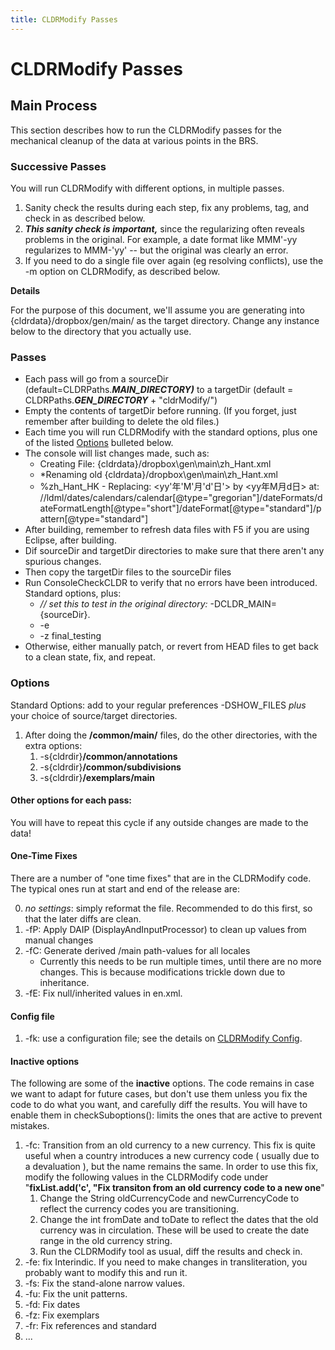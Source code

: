 ```yaml
---
title: CLDRModify Passes
---
```


# CLDRModify Passes

## Main Process

This section describes how to run the CLDRModify passes for the mechanical cleanup of the data at various points in the BRS.

### Successive Passes

You will run CLDRModify with different options, in multiple passes.

   1. Sanity check the results during each step, fix any problems, tag, and check in as described below.  
   1. ***This sanity check is important,*** since the regularizing often reveals problems in the original. For example, a date format like MMM'-yy regularizes to MMM-'yy' \-- but the original was clearly an error.
   1. If you need to do a single file over again (eg resolving conflicts), use the \-m option on CLDRModify, as described below.

**Details**

For the purpose of this document, we'll assume you are generating into {cldrdata}/dropbox/gen/main/ as the target directory. Change any instance below to the directory that you actually use.

### Passes

  * Each pass will go from a sourceDir (default=CLDRPaths.***MAIN\_DIRECTORY)*** to a targetDir (default \= CLDRPaths.***GEN\_DIRECTORY*** \+ "cldrModify/")  
  * Empty the contents of targetDir before running. (If you forget, just remember after building to delete the old files.)
  * Each time you will run CLDRModify with the standard options, plus one of the listed [Options](#options) bulleted below.
  * The console will list changes made, such as:  
     * Creating File: {cldrdata}/dropbox\\gen\\main\\zh\_Hant.xml  
     * \*Renaming old {cldrdata}/dropbox\\gen\\main\\zh\_Hant.xml  
     * %zh\_Hant\_HK    \-    Replacing: \<yy'年'M'月'd'日'\>    by \<yy年M月d日\>     at: //ldml/dates/calendars/calendar\[@type="gregorian"\]/dateFormats/dateFormatLength\[@type="short"\]/dateFormat\[@type="standard"\]/pattern\[@type="standard"\]  
  * After building, remember to refresh data files with F5 if you are using Eclipse, after building.  
  * Dif sourceDir and targetDir directories to make sure that there aren't any spurious changes.  
  * Then copy the targetDir files to the sourceDir files  
  * Run ConsoleCheckCLDR to verify that no errors have been introduced. Standard options, plus:  
    * *// set this to test in the original directory:* \-DCLDR\_MAIN={sourceDir}.  
    * \-e  
    * \-z final\_testing  
  * Otherwise, either manually patch, or revert from HEAD files to get back to a clean state, fix, and repeat.

### Options

Standard Options: add to your regular preferences \-DSHOW\_FILES *plus* your choice of source/target directories.

1. After doing the **/common/main/** files, do the other directories, with the extra options:  
   1. \-s{cldrdir}**/common/annotations**
   1. \-s{cldrdir}**/common/subdivisions** 
   1. \-s{cldrdir}**/exemplars/main**

#### Other options for each pass:  

You will have to repeat this cycle if any outside changes are made to the data\!

#### One-Time Fixes

There are a number of "one time fixes" that are in the CLDRModify code. The typical ones run at start and end of the release are:

0. _no settings_: simply reformat the file. Recommended to do this first, so that the later diffs are clean.
1. \-fP: Apply DAIP (DisplayAndInputProcessor) to clean up values from manual changes
2. \-fC: Generate derived /main path-values for all locales
    * Currently this needs to be run multiple times, until there are no more changes. This is because modifications trickle down due to inheritance.
3. \-fE: Fix null/inherited values in en.xml.

#### Config file
1. \-fk: use a configuration file; see the details on [CLDRModify Config](cldrmodify-using-config-file).

#### Inactive options
The following are some of the **inactive** options. The code remains in case we want to adapt for future cases, but don't use them unless you fix the code to do what you want, and carefully diff the results. You will have to enable them in checkSuboptions(): limits the ones that are active to prevent mistakes.

1. \-fc: Transition from an old currency to a new currency.  This fix is quite useful when a country introduces a new currency code ( usually due to a devaluation ), but the name remains the same.  In order to use this fix, modify the following values in the CLDRModify code under "**fixList.add('c', "Fix transiton from an old currency code to a new one**"
    1. Change the String oldCurrencyCode and newCurrencyCode to reflect the currency codes you are transitioning.  
    2. Change the int fromDate and toDate to reflect the dates that the old currency was in circulation.
These will be used to create the date range in the old currency string.  
      4. Run the CLDRModify tool as usual, diff the results and check in.
2. \-fe: fix Interindic. If you need to make changes in transliteration, you probably want to modify this and run it.  
4. \-fs: Fix the stand-alone narrow values.  
5. \-fu: Fix the unit patterns.  
6. \-fd: Fix dates  
7. \-fz: Fix exemplars  
8. \-fr: Fix references and standard
9. ...
